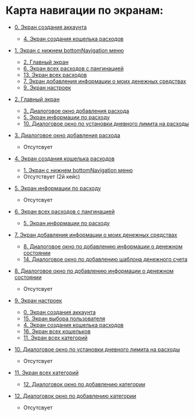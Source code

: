 # Карта навигации по экранам:

- [0. Экран создания аккаунта](screens/screen_0_create_account.md)
    - [4. Экран создания кошелька расходов](screens/screen_4_create_wallet.md)

- [1. Экран с нижнем bottomNavigation меню](screens/screen_1_bottom_navigation_container.md)
    - [2. Главный экран](screens/screen_2_main.md)
    - [6. Экран всех расходов с пангинацией](screens/screen_6_all_spendings_list.md)
    - [13. Экран всех расходов](screens/screen_13_all_spendings.md)
    - [7. Экран добавления информации о моих денежных средствах](screens/screen_7_add_my_money.md)
    - [9. Экран настроек](screens/screen_9_settings.md)

- [2. Главный экран](screens/screen_2_main.md)
    - [3. Диалоговое окно добавления расхода](screens/screen_3_add_spending.md)
    - [5. Экран информации по расходу](screens/screen_5_spending_info.md)
    - [10. Диалоговое окно по установки дневного лимита на расходы](screens/screen_10_add_spending_limit.md)


- [3. Диалоговое окно добавления расхода](screens/screen_3_add_spending.md)
    - Отсутсвует

- [4. Экран создания кошелька расходов](screens/screen_4_create_wallet.md)
    - [1. Экран с нижнем bottomNavigation меню](screens/screen_1_bottom_navigation_container.md)
    - Отсутствует (2й кейс)

- [5. Экран информации по расходу](screens/screen_5_spending_info.md)
    - Отсутсвует

- [6. Экран всех расходов с пангинацией](screens/screen_6_all_spendings_list.md)
    - [5. Экран информации по расходу](screens/screen_5_spending_info.md)

- [7. Экран добавления информации о моих денежных средствах](screens/screen_7_add_my_money.md)
    - [8. Диалоговое окно по добавлению информации о денежном состоянии](screens/screen_8_add_my_money_dialog.md)
    - [14. Диалоговое окно по добавлению шаблона денежного счета](screens/screen_14_add_money_account_template.md)

- [8. Диалоговое окно по добавлению информации о денежном состоянии](screens/screen_8_add_my_money_dialog.md)
    - Отсутсвует

- [9. Экран настроек](screens/screen_9_settings.md)
    - [0. Экран создания аккаунта](screens/screen_0_create_account.md)
    - [15. Экран выбора пользователя](screens/screen_15_select_user.md)
    - [4. Экран создания кошелька расходов](screens/screen_4_create_wallet.md)
    - [16. Экран всех кошельков](screens/screen_16_all_wallets.md)
    - [11. Экран всех категорий](screens/screen_11_all_categories.md)

- [10. Диалоговое окно по установки дневного лимита на расходы](screens/screen_10_add_spending_limit.md)
    - Отсутсвует

- [11. Экран всех категорий](screens/screen_11_all_categories.md)
    - [12. Диалоговок окно по добавлению категории](screens/screen_12_add_category_dialogue.md)

- [12. Диалоговок окно по добавлению категории](screens/screen_12_add_category_dialogue.md)
    - Отсутсвует
